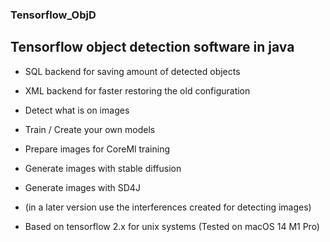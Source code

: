 ### Tensorflow_ObjD

## Tensorflow object detection software in java 

- SQL backend for saving amount of detected objects

- XML backend for faster restoring the old configuration 

- Detect what is on images

- Train / Create your own models

- Prepare images for CoreMl training

- Generate images with stable diffusion

- Generate images with SD4J

- (in a later version use the interferences created for detecting images)

- Based on tensorflow 2.x for unix systems (Tested on macOS 14 M1 Pro)